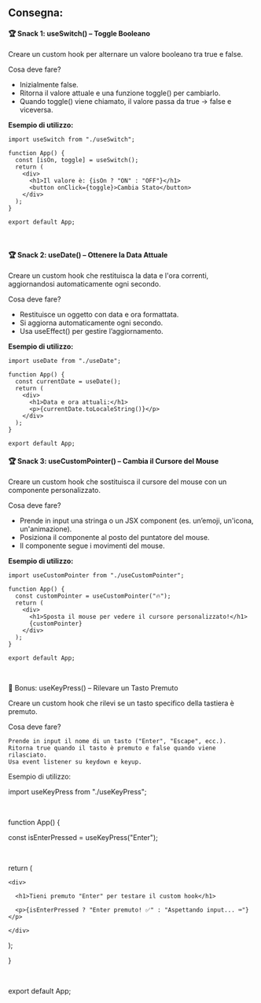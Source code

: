 ## Consegna:

#### 🏆 Snack 1: useSwitch() – Toggle Booleano

Creare un custom hook per alternare un valore booleano tra true e false.

Cosa deve fare?

- Inizialmente false.
- Ritorna il valore attuale e una funzione toggle() per cambiarlo.
- Quando toggle() viene chiamato, il valore passa da true → false e viceversa.

**Esempio di utilizzo:**
```
import useSwitch from "./useSwitch";

function App() {
  const [isOn, toggle] = useSwitch();
  return (
    <div>
      <h1>Il valore è: {isOn ? "ON" : "OFF"}</h1>
      <button onClick={toggle}>Cambia Stato</button>
    </div>
  );
}

export default App;
```
​
#### 🏆 Snack 2: useDate() – Ottenere la Data Attuale

Creare un custom hook che restituisca la data e l'ora correnti, aggiornandosi automaticamente ogni secondo.

Cosa deve fare?

- Restituisce un oggetto con data e ora formattata.
- Si aggiorna automaticamente ogni secondo.
- Usa useEffect() per gestire l’aggiornamento.

**Esempio di utilizzo:**
```
import useDate from "./useDate";

function App() {
  const currentDate = useDate();​
  return (
    <div>
      <h1>Data e ora attuali:</h1>
      <p>{currentDate.toLocaleString()}</p>
    </div>
  );
}

export default App;
```

#### 🏆 Snack 3: useCustomPointer() – Cambia il Cursore del Mouse

Creare un custom hook che sostituisca il cursore del mouse con un componente personalizzato.

Cosa deve fare?
- Prende in input una stringa o un JSX component (es. un’emoji, un'icona, un'animazione).
- Posiziona il componente al posto del puntatore del mouse.
- Il componente segue i movimenti del mouse.

**Esempio di utilizzo:**
```
import useCustomPointer from "./useCustomPointer";

function App() {
  const customPointer = useCustomPointer("🔥");​
  return (
    <div>
      <h1>Sposta il mouse per vedere il cursore personalizzato!</h1>
      {customPointer}
    </div>
  );
}

export default App;
```
​

🎯 Bonus: useKeyPress() – Rilevare un Tasto Premuto

Creare un custom hook che rilevi se un tasto specifico della tastiera è premuto.

Cosa deve fare?

    Prende in input il nome di un tasto ("Enter", "Escape", ecc.).
    Ritorna true quando il tasto è premuto e false quando viene rilasciato.
    Usa event listener su keydown e keyup.

Esempio di utilizzo:

import useKeyPress from "./useKeyPress";

​

function App() {

  const isEnterPressed = useKeyPress("Enter");

​

  return (

    <div>

      <h1>Tieni premuto "Enter" per testare il custom hook</h1>

      <p>{isEnterPressed ? "Enter premuto! ✅" : "Aspettando input... ⌨️"}</p>

    </div>

  );

}

​

export default App;
